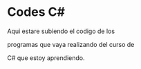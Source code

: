 # Codes C#
Aqui estare subiendo el codigo de los	

programas que vaya realizando del curso de

C# que estoy aprendiendo.
